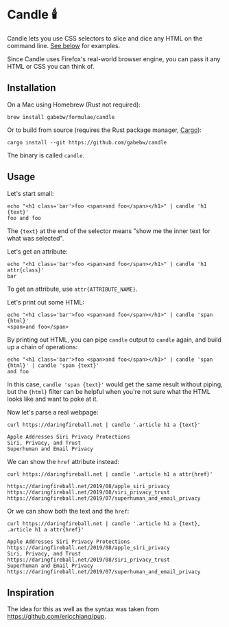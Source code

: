 # Candle :candle:

Candle lets you use CSS selectors to slice and dice any HTML on the command
line. [See below](#usage) for examples.

Since Candle uses Firefox's real-world browser engine, you can pass it any HTML
or CSS you can think of.

## Installation

On a Mac using Homebrew (Rust not required):

    brew install gabebw/formulae/candle

Or to build from source (requires the Rust package manager,
[Cargo](https://doc.rust-lang.org/cargo/getting-started/installation.html)):

    cargo install --git https://github.com/gabebw/candle

The binary is called `candle`.

## Usage

Let's start small:

    echo "<h1 class='bar'>foo <span>and foo</span></h1>" | candle 'h1 {text}'
    foo and foo

The `{text}` at the end of the selector means "show me the inner text for what was selected".

Let's get an attribute:

    echo "<h1 class='bar'>foo <span>and foo</span></h1>" | candle 'h1 attr{class}'
    bar

To get an attribute, use `attr{ATTRIBUTE_NAME}`.

Let's print out some HTML:

    echo "<h1 class='bar'>foo <span>and foo</span></h1>" | candle 'span {html}'
    <span>and foo</span>

By printing out HTML, you can pipe `candle` output to `candle` again, and build
up a chain of operations:

    echo "<h1 class='bar'>foo <span>and foo</span></h1>" | candle 'span {html}' | candle 'span {text}'
    and foo

In this case, `candle 'span {text}'` would get the same result without piping,
but the `{html}` filter can be helpful when you're not sure what the HTML looks
like and want to poke at it.

Now let's parse a real webpage:

    curl https://daringfireball.net | candle '.article h1 a {text}'

    Apple Addresses Siri Privacy Protections
    Siri, Privacy, and Trust
    Superhuman and Email Privacy

We can show the `href` attribute instead:

    curl https://daringfireball.net | candle '.article h1 a attr{href}'

    https://daringfireball.net/2019/08/apple_siri_privacy
    https://daringfireball.net/2019/08/siri_privacy_trust
    https://daringfireball.net/2019/07/superhuman_and_email_privacy

Or we can show both the text and the `href`:

    curl https://daringfireball.net | candle '.article h1 a {text}, .article h1 a attr{href}'

    Apple Addresses Siri Privacy Protections
    https://daringfireball.net/2019/08/apple_siri_privacy
    Siri, Privacy, and Trust
    https://daringfireball.net/2019/08/siri_privacy_trust
    Superhuman and Email Privacy
    https://daringfireball.net/2019/07/superhuman_and_email_privacy

## Inspiration

The idea for this as well as the syntax was taken from
https://github.com/ericchiang/pup.
